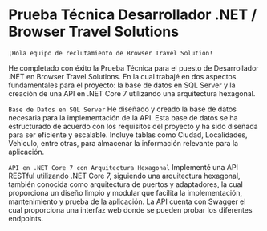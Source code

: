 # Prueba Técnica Desarrollador .NET / Browser Travel Solutions
`¡Hola equipo de reclutamiento de Browser Travel Solution!`

He completado con éxito la Prueba Técnica para el puesto de Desarrollador .NET en Browser Travel Solutions. En la cual trabajé en dos aspectos fundamentales para el proyecto: la base de datos en SQL Server y la creación de una API en .NET Core 7 utilizando una arquitectura hexagonal.

`Base de Datos en SQL Server`
He diseñado y creado la base de datos necesaria para la implementación de la API. Esta base de datos se ha estructurado de acuerdo con los requisitos del proyecto y ha sido diseñada para ser eficiente y escalable. Incluye tablas como Ciudad, Localidades, Vehiculo, entre otras, para almacenar la información relevante para la aplicación.

`API en .NET Core 7 con Arquitectura Hexagonal`
Implementé una API RESTful utilizando .NET Core 7, siguiendo una arquitectura hexagonal, también conocida como arquitectura de puertos y adaptadores, la cual proporciona un diseño limpio y modular que facilita la implementación, mantenimiento y prueba de la aplicación. La API cuenta con Swagger el cual proporciona una interfaz web donde se pueden probar los diferentes endpoints.

